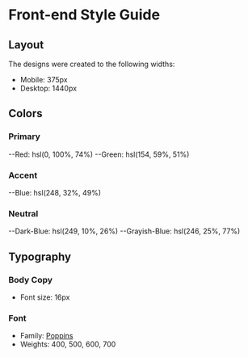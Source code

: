 # Front-end Style Guide

## Layout

The designs were created to the following widths:

- Mobile: 375px
- Desktop: 1440px

## Colors

### Primary

  --Red: hsl(0, 100%, 74%) 
  --Green: hsl(154, 59%, 51%)

### Accent

  --Blue: hsl(248, 32%, 49%)

### Neutral

  --Dark-Blue: hsl(249, 10%, 26%) 
  --Grayish-Blue: hsl(246, 25%, 77%)

## Typography

### Body Copy

- Font size: 16px

### Font

- Family: [Poppins](https://fonts.google.com/specimen/Poppins)
- Weights: 400, 500, 600, 700
